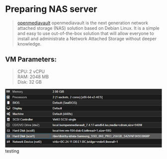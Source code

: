 [openmediavault]: https://www.openmediavault.org 

# Preparing NAS server

>[openmediavault] openmediavault is the next generation network attached storage (NAS) solution based on Debian Linux. It is a simple and easy to use out-of-the-box solution that will allow everyone to install and administrate a Network Attached Storage without deeper knowledge.

## VM Parameters:
>CPU: 2 vCPU  
RAM: 2048 MB  
Disk: 32 GB

![1](Screenshots/1.png)
testing